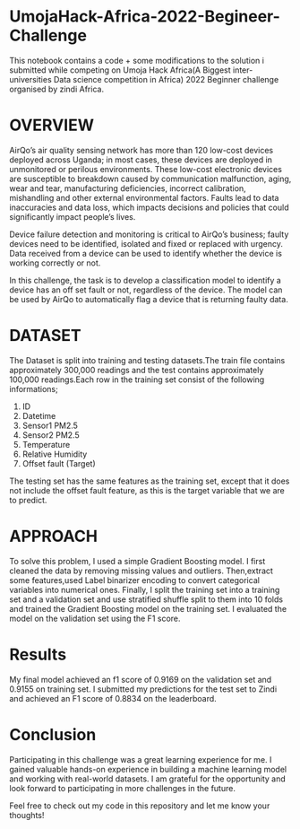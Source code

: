 # UmojaHack-Africa-2022-Begineer-Challenge

This notebook contains a code + some modifications to the solution i submitted while competing on Umoja Hack Africa(A Biggest inter-universities Data science competition in Africa) 2022 Beginner challenge organised by zindi Africa.

# OVERVIEW

AirQo’s air quality sensing network has more than 120 low-cost devices deployed across Uganda; in most cases, these devices are deployed in unmonitored or perilous environments. These low-cost electronic devices are susceptible to breakdown caused by communication malfunction, aging, wear and tear, manufacturing deficiencies, incorrect calibration, mishandling and other external environmental factors. Faults lead to data inaccuracies and data loss, which impacts decisions and policies that could significantly impact people’s lives.

Device failure detection and monitoring is critical to AirQo’s business; faulty devices need to be identified, isolated and fixed or replaced with urgency. Data received from a device can be used to identify whether the device is working correctly or not.

In this challenge, the task is to develop a classification model to identify a device has an off set fault or not, regardless of the device. The model can be used by AirQo to automatically flag a device that is returning faulty data.

# DATASET
The Dataset is split into training and testing datasets.The train file contains approximately 300,000 readings and the test contains approximately 100,000 readings.Each row in the training set consist of the following informations;

1. ID
2. Datetime
3. Sensor1 PM2.5 
4. Sensor2 PM2.5 
5. Temperature
6. Relative Humidity
7. Offset fault (Target)

The testing set has the same features as the training set, except that it does not include the offset fault feature, as this is the target variable that we are to predict.

# APPROACH

To solve this problem, I used a simple Gradient Boosting model. I first cleaned the data by removing missing values and outliers. Then,extract some features,used Label binarizer encoding to convert categorical variables into numerical ones. Finally, I split the training set into a training set and a validation set and use stratified shuffle split to them into 10 folds and trained the Gradient Boosting model on the training set. I evaluated the model on the validation set using the F1 score.

# Results
My final model achieved an f1 score of 0.9169 on the validation set and 0.9155 on training set. I submitted my predictions for the test set to Zindi and achieved an F1 score of 0.8834 on the leaderboard.

# Conclusion
Participating in this challenge was a great learning experience for me. I gained valuable hands-on experience in building a machine learning model and working with real-world datasets. I am grateful for the opportunity and look forward to participating in more challenges in the future.

Feel free to check out my code in this repository and let me know your thoughts!
